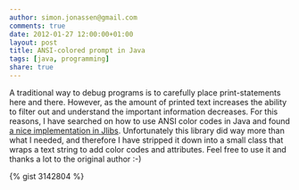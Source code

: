 ```yaml
---
author: simon.jonassen@gmail.com
comments: true
date: 2012-01-27 12:00:00+01:00
layout: post
title: ANSI-colored prompt in Java
tags: [java, programming]
share: true
---
```


A traditional way to debug programs is to carefully place print-statements here and there. However, as the amount of printed text increases the ability to filter out and understand the important information decreases. For this reasons, I have searched on how to use ANSI color codes in Java and found [a nice implementation in Jlibs](https://code.google.com/p/jlibs/wiki/AnsiColoring). Unfortunately this library did way more than what I needed, and therefore I have stripped it down into a small class that wraps a text string to add color codes and attributes. Feel free to use it and thanks a lot to the original author :-)

{% gist 3142804 %}
